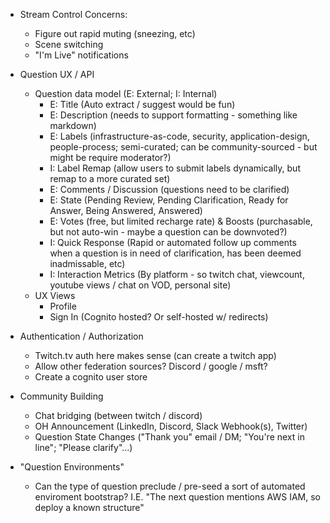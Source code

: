 * Stream Control Concerns:
  * Figure out rapid muting (sneezing, etc)
  * Scene switching
  * "I'm Live" notifications

* Question UX / API
  * Question data model (E: External; I: Internal)
    * E: Title (Auto extract / suggest would be fun)
    * E: Description (needs to support formatting - something like markdown)
    * E: Labels (infrastructure-as-code, security, application-design, people-process; semi-curated; can be community-sourced - but might be require moderator?)
    * I: Label Remap (allow users to submit labels dynamically, but remap to a more curated set)
    * E: Comments / Discussion (questions need to be clarified)
    * E: State (Pending Review, Pending Clarification, Ready for Answer, Being Answered, Answered)
    * E: Votes (free, but limited recharge rate) & Boosts (purchasable, but not auto-win - maybe a question can be downvoted?)
    * I: Quick Response (Rapid or automated follow up comments when a question is in need of clarification, has been deemed inadmissable, etc)
    * I: Interaction Metrics (By platform - so twitch chat, viewcount, youtube views / chat on VOD, personal site)
  * UX Views
    * Profile
    * Sign In (Cognito hosted? Or self-hosted w/ redirects)

* Authentication / Authorization
  * Twitch.tv auth here makes sense (can create a twitch app)
  * Allow other federation sources? Discord / google / msft?
  * Create a cognito user store

* Community Building
  * Chat bridging (between twitch / discord)
  * OH Announcement (LinkedIn, Discord, Slack Webhook(s), Twitter)
  * Question State Changes ("Thank you" email / DM; "You're next in line"; "Please clarify"...)

* "Question Environments"
  * Can the type of question preclude / pre-seed a sort of automated enviroment bootstrap? I.E. "The next question mentions AWS IAM, so deploy a known structure"
